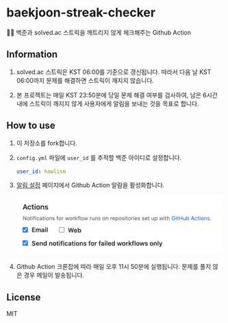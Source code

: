 # baekjoon-streak-checker

🏃‍♀️ 백준과 solved.ac 스트릭을 깨트리지 않게 체크해주는 Github Action

## Information

1. solved.ac 스트릭은 KST 06:00를 기준으로 갱신됩니다. 따라서 다음 날 KST 06:00까지 문제를 해결하면 스트릭이 깨지지 않습니다.

1. 본 프로젝트는 매일 KST 23:50분에 당일 문제 해결 여부를 검사하여, 남은 6시간 내에 스트릭이 깨지지 않게 사용자에게 알림을 보내는 것을 목표로 합니다.

## How to use

1. 이 저장소를 fork합니다.

1. `config.yml` 파일에 `user_id` 를 추적할 백준 아이디로 설정합니다.

    ```yaml
    user_id: howlism
    ```

1. [알림 설정](https://github.com/settings/notifications#notifications-github-actions-settings) 페이지에서 Github Action 알람을 활성화합니다.

   ![알람](setting.png)

1. Github Action 크론잡에 따라 매일 오후 11시 50분에 실행됩니다. 문제를 풀지 않은 경우 메일이 발송됩니다.

## License

MIT
